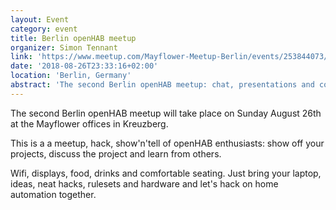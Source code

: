 ```yaml
---
layout: Event
category: event
title: Berlin openHAB meetup
organizer: Simon Tennant
link: 'https://www.meetup.com/Mayflower-Meetup-Berlin/events/253844073/'
date: '2018-08-26T23:33:16+02:00'
location: 'Berlin, Germany'
abstract: 'The second Berlin openHAB meetup: chat, presentations and code demos.'
---
```

The second Berlin openHAB meetup will take place on Sunday August 26th at the Mayflower offices in Kreuzberg.

This is a a meetup, hack, show'n'tell of openHAB enthusiasts: show off your projects, discuss the project and learn from others.

Wifi, displays, food, drinks and comfortable seating. Just bring your laptop, ideas, neat hacks, rulesets and hardware and let's hack on home automation together.
